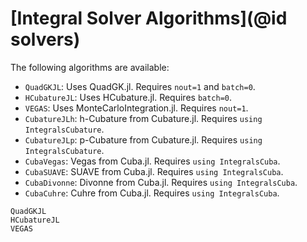 # [Integral Solver Algorithms](@id solvers)

The following algorithms are available:

  - `QuadGKJL`: Uses QuadGK.jl. Requires `nout=1` and `batch=0`.
  - `HCubatureJL`: Uses HCubature.jl. Requires `batch=0`.
  - `VEGAS`: Uses MonteCarloIntegration.jl. Requires `nout=1`.
  - `CubatureJLh`: h-Cubature from Cubature.jl. Requires `using IntegralsCubature`.
  - `CubatureJLp`: p-Cubature from Cubature.jl. Requires `using IntegralsCubature`.
  - `CubaVegas`: Vegas from Cuba.jl. Requires `using IntegralsCuba`.
  - `CubaSUAVE`: SUAVE from Cuba.jl. Requires `using IntegralsCuba`.
  - `CubaDivonne`: Divonne from Cuba.jl. Requires `using IntegralsCuba`.
  - `CubaCuhre`: Cuhre from Cuba.jl. Requires `using IntegralsCuba`.

```@docs
QuadGKJL
HCubatureJL
VEGAS
```
